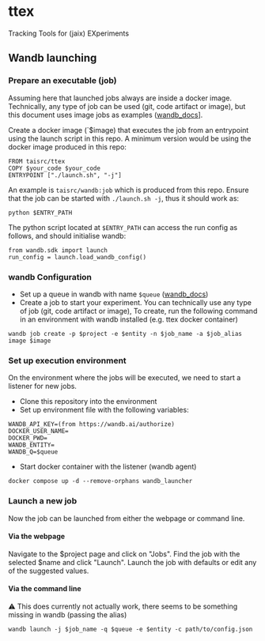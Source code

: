 # ttex
Tracking Tools for (jaix) EXperiments

## Wandb launching

### Prepare an executable (job)
Assuming here that launched jobs always are inside a docker image. Technically, any type of job can be used (git, code artifact or image), but this document uses image jobs as examples ([wandb_docs](https://docs.wandb.ai/guides/launch/create-launch-job)].

Create a docker image (`$image) that executes the job from an entrypoint using the launch script in this repo. A minimum version would be using the docker image produced in this repo:
```
FROM taisrc/ttex
COPY $your_code $your_code
ENTRYPOINT ["./launch.sh", "-j"]
```
An example is `taisrc/wandb:job` which is produced from this repo. Ensure that the job can be started with `./launch.sh -j`, thus it should work as:
```
python $ENTRY_PATH
```
The python script located at `$ENTRY_PATH` can access the run config as follows, and should initialise wandb:
```{python}
from wandb.sdk import launch
run_config = launch.load_wandb_config()
```


### wandb Configuration
* Set up a queue in wandb with name `$queue` ([wandb_docs](https://docs.wandb.ai/guides/launch/walkthrough#create-a-queue))
* Create a job to start your experiment. You can technically use any type of job (git, code artifact or image), To create, run the following command in an environment with wandb installed (e.g. ttex docker container)
```
wandb job create -p $project -e $entity -n $job_name -a $job_alias image $image
```

### Set up execution environment

On the environment where the jobs will be executed, we need to start a listener for new jobs.
* Clone this repository into the environment
* Set up environment file with the following variables:
```
WANDB_API_KEY=(from https://wandb.ai/authorize)
DOCKER_USER_NAME=
DOCKER_PWD=
WANDB_ENTITY=
WANDB_Q=$queue
```
* Start docker container with the listener (wandb agent)
```
docker compose up -d --remove-orphans wandb_launcher
```

### Launch a new job

Now the job can be launched from either the webpage or command line.

#### Via the webpage

Navigate to the $project page and click on "Jobs". Find the job with the selected $name and click "Launch". Launch the job with defaults or edit any of the suggested values.

#### Via the command line

:warning: This does currently not actually work, there seems to be something missing in wandb (passing the alias)

```
wandb launch -j $job_name -q $queue -e $entity -c path/to/config.json
```

